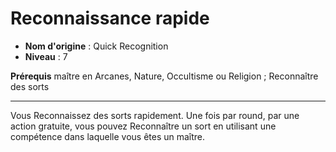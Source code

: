 # Reconnaissance rapide

 * **Nom d'origine** : Quick Recognition
 * **Niveau** : 7


<p><strong>Prérequis</strong> maître en Arcanes, Nature, Occultisme ou Religion ; Reconnaître des sorts</p>
<hr>
<p>Vous Reconnaissez des sorts rapidement. Une fois par round, par une action gratuite, vous pouvez Reconnaître un sort en utilisant une compétence dans laquelle vous êtes un maître.</p>